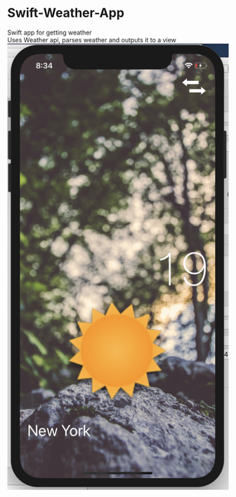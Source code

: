 # Swift-Weather-App
Swift app for getting weather<br>
Uses Weather api, parses weather and outputs it to a view
<br>
<img src="screenshot.png" />
